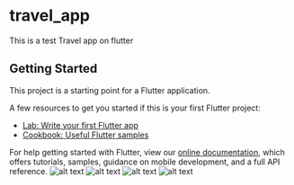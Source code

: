 # travel_app

This is a test Travel app on flutter

## Getting Started

This project is a starting point for a Flutter application.

A few resources to get you started if this is your first Flutter project:

- [Lab: Write your first Flutter app](https://flutter.dev/docs/get-started/codelab)
- [Cookbook: Useful Flutter samples](https://flutter.dev/docs/cookbook)

For help getting started with Flutter, view our
[online documentation](https://flutter.dev/docs), which offers tutorials,
samples, guidance on mobile development, and a full API reference.
![alt text](https://github.com/dannybini/Travel-app/blob/master/lib/Screenshots/photo_2022-05-10_09-11-28.jpg?raw=true)
![alt text](https://github.com/dannybini/Travel-app/blob/master/lib/Screenshots/photo_2022-05-10_09-11-51.jpg?raw=true)
![alt text](https://github.com/dannybini/Travel-app/blob/master/lib/Screenshots/photo_2022-05-10_09-11-57.jpg?raw=true)
![alt text](https://github.com/dannybini/Travel-app/blob/master/lib/Screenshots/photo_2022-05-10_09-12-03.jpg?raw=true)
